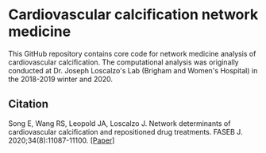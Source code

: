 # Cardiovascular calcification network medicine
This GitHub repository contains core code for network medicine analysis of cardiovascular calcification. The computational analysis was originally conducted at Dr. Joseph Loscalzo's Lab (Brigham and Women's Hospital) in the 2018-2019 winter and 2020.

## Citation
Song E, Wang RS, Leopold JA, Loscalzo J. Network determinants of cardiovascular calcification and repositioned drug treatments. FASEB J. 2020;34(8):11087-11100. [[Paper]](https://doi.org/10.1096/fj.202001062r)
